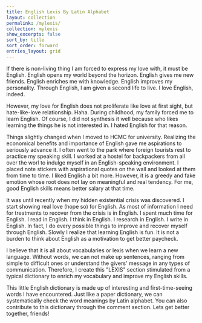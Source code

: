 ```yaml
---
title: English Lexis By Latin Alphabet
layout: collection
permalink: /mylexis/
collection: mylexis
show_excerpts: false
sort_by: title
sort_order: forward
entries_layout: grid
---
```


If there is non-living thing I am forced to express my love with, it must be English. English opens my world beyond the horizon. English gives me new friends. English enriches me with knowledge. English improves my personality. Through English, I am given a second life to live. I love English, indeed.

However, my love for English does not proliferate like love at first sight, but hate-like-love relationship. Haha. During childhood, my family forced me to learn English. Of course, I did not synthesis it well because who likes learning the things he is not interested in. I hated English for that reason.

Things slightly changed when I moved to HCMC for university. Realizing the economical benefits and importance of English gave me aspirations to seriously advance it. I often went to the park where foreign tourists rest to practice my speaking skill. I worked at a hostel for backpackers from all over the worl to indulge myself in an English-speaking environment. I placed note stickers with aspirational quotes on the wall and looked at them from time to time. I liked English a bit more. However, it is a greedy and fake emotion whose root does not lay on meaningful and real tendency. For me, good English skills means better salary at that time.

It was until recently when my hidden existential crisis was discovered. I start showing real love (hope so) for English. As most of information I need for treatments to recover from the crisis is in English. I spent much time for English. I read in English. I think in English. I research in English. I write in English. In fact, I do every possible things to improve and recover myself through English. Slowly I realize that learning English is fun. It is not a burden to think about English as a motivation to get better paycheck.

I believe that it is all about vocabularies or lexis when we learn a new language. Without words, we can not make up sentences, ranging from simple to difficult ones or understand the givers' message in any types of communication. Therefore, I create this "LEXIS" section stimulated from a typical dictionary to enrich my vocabulary and improve my English skills.

This little English dictionary is made up of interesting and first-time-seeing words I have encountered. Just like a paper dictionary, we can systematically check the word meanings by Latin alphabet. You can also contribute to this dictionary through the comment section. Lets get better together, friends!
